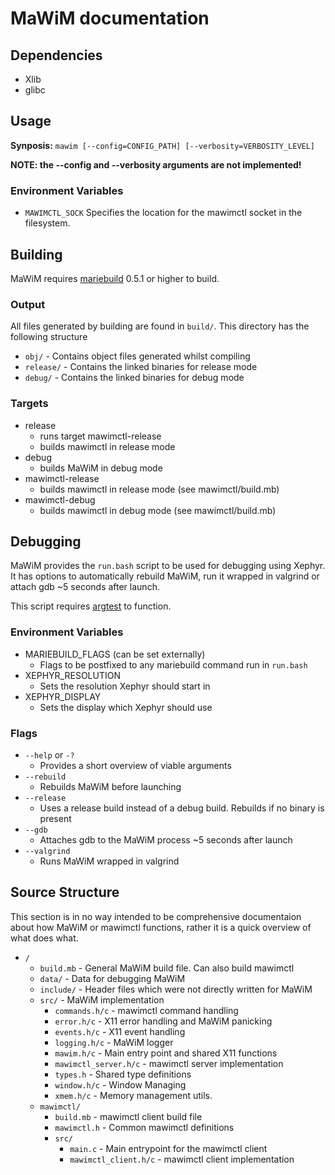 # MaWiM documentation
## Dependencies
* Xlib
* glibc

## Usage
**Synposis:** `mawim [--config=CONFIG_PATH] [--verbosity=VERBOSITY_LEVEL]`

**NOTE: the --config and --verbosity arguments are not implemented!**

### Environment Variables
* `MAWIMCTL_SOCK` Specifies the location for the mawimctl socket in the filesystem.

## Building
MaWiM requires [mariebuild](https://github.com/FelixEcker/mariebuild) 0.5.1 or higher to build.

### Output
All files generated by building are found in `build/`. This directory has the following structure
* `obj/` - Contains object files generated whilst compiling
* `release/` - Contains the linked binaries for release mode
* `debug/` - Contains the linked binaries for debug mode

### Targets
* release
    * runs target mawimctl-release
    * builds mawimctl in release mode
* debug
    * builds MaWiM in debug mode
* mawimctl-release
    * builds mawimctl in release mode (see mawimctl/build.mb)
* mawimctl-debug
    * builds mawimctl in debug mode (see mawimctl/build.mb)

## Debugging
MaWiM provides the `run.bash` script to be used for debugging using Xephyr. It has options to automatically rebuild
MaWiM, run it wrapped in valgrind or attach gdb ~5 seconds after launch.

This script requires [argtest](https://github.com/FelixEcker/argtest) to function.

### Environment Variables
* MARIEBUILD_FLAGS (can be set externally)
    * Flags to be postfixed to any mariebuild command run in `run.bash`
* XEPHYR_RESOLUTION
    * Sets the resolution Xephyr should start in
* XEPHYR_DISPLAY
    * Sets the display which Xephyr should use

### Flags
* `--help` or `-?`
    * Provides a short overview of viable arguments
* `--rebuild`
    * Rebuilds MaWiM before launching
* `--release`
    * Uses a release build instead of a debug build. Rebuilds if no binary is present
* `--gdb`
    * Attaches gdb to the MaWiM process ~5 seconds after launch
* `--valgrind`
    * Runs MaWiM wrapped in valgrind

## Source Structure
This section is in no way intended to be comprehensive documentaion about how MaWiM or mawimctl functions, rather it is a quick overview of what does what.

* `/`
    * `build.mb` - General MaWiM build file. Can also build mawimctl
    * `data/` - Data for debugging MaWiM
    * `include/` - Header files which were not directly written for MaWiM
    * `src/` - MaWiM implementation
        * `commands.h/c` - mawimctl command handling
        * `error.h/c` - X11 error handling and MaWiM panicking
        * `events.h/c` - X11 event handling
        * `logging.h/c` - MaWiM logger
        * `mawim.h/c` - Main entry point and shared X11 functions
        * `mawimctl_server.h/c` - mawimctl server implementation
        * `types.h` - Shared type definitions
        * `window.h/c` - Window Managing
        * `xmem.h/c` - Memory management utils.
    * `mawimctl/`
        * `build.mb` - mawimctl client build file
        * `mawimctl.h` - Common mawimctl definitions
        * `src/`
            * `main.c` - Main entrypoint for the mawimctl client
            * `mawimctl_client.h/c` - mawimctl client implementation